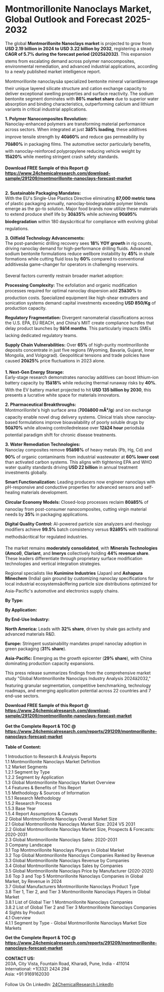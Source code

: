 <h1>Montmorillonite Nanoclays Market, Global Outlook and Forecast 2025-2032</h1><p>The global <strong>Montmorillonite Nanoclays market</strong> is projected to grow from <strong>USD 2.19 billion in 2024 to USD 3.22 billion by 2032</strong>, registering a steady <strong>CAGR of 5.7% during the forecast period (2025â2032)</strong>. This expansion stems from escalating demand across polymer nanocomposites, environmental remediation, and advanced industrial applications, according to a newly published market intelligence report.</p><p>Montmorillonite nanoclaysâa specialized bentonite mineral variantâleverage their unique layered silicate structure and cation exchange capacity to deliver exceptional swelling properties and surface reactivity. The sodium bentonite segment dominates with <strong>86% market share</strong> due to superior water absorption and binding characteristics, outperforming calcium and lithium variants in critical industrial applications.</p><p><strong>1. Polymer Nanocomposites Revolution:</strong><br>
Nanoclay-enhanced polymers are transforming material performance across sectors. When integrated at just <strong>3â5% loading</strong>, these additives improve tensile strength by <strong>40â60%</strong> and reduce gas permeability by <strong>70â80%</strong> in packaging films. The automotive sector particularly benefits, with nanoclay-reinforced polypropylene reducing vehicle weight by <strong>15â20%</strong> while meeting stringent crash safety standards.</p><div><b>Download FREE Sample of this Report @ 
            <a href="https://www.24chemicalresearch.com/download-sample/291209/montmorillonite-nanoclays-forecast-market">
            https://www.24chemicalresearch.com/download-sample/291209/montmorillonite-nanoclays-forecast-market</a></b></div><br><p><strong>2. Sustainable Packaging Mandates:</strong><br>
With the EU's Single-Use Plastics Directive eliminating <strong>87,000 metric tons</strong> of plastic packaging annually, nanoclay-biodegradable polymer blends emerge as the go-to solution. Major food brands now utilize these materials to extend produce shelf life by <strong>30â35%</strong> while achieving <strong>90â95% biodegradation</strong> within 180 daysâcritical for compliance with evolving global regulations.</p><p><strong>3. Oilfield Technology Advancements:</strong><br>
The post-pandemic drilling recovery sees <strong>18% YOY growth</strong> in rig counts, driving nanoclay demand for high-performance drilling fluids. Advanced sodium bentonite formulations reduce wellbore instability by <strong>45%</strong> in shale formations while cutting fluid loss by <strong>60%</strong> compared to conventional additivesâa game-changer for operators in challenging reservoirs.</p><p>Several factors currently restrain broader market adoption:</p><p><strong>Processing Complexity:</strong> The exfoliation and organic modification processes required for optimal nanoclay dispersion add <strong>25â30%</strong> to production costs. Specialized equipment like high-shear extruders and sonication systems demand capital investments exceeding <strong>USD 850/Kg</strong> of production capacity.</p><p><strong>Regulatory Fragmentation:</strong> Divergent nanomaterial classifications across the U.S. EPA, EU REACH, and China's MIIT create compliance hurdles that delay product launches by <strong>9â14 months</strong>. This particularly impacts SMEs lacking dedicated regulatory teams.</p><p><strong>Supply Chain Vulnerabilities:</strong> Over <strong>65%</strong> of high-purity montmorillonite deposits concentrate in just five regions (Wyoming, Bavaria, Gujarat, Inner Mongolia, and Volgograd). Geopolitical tensions and trade policies have caused <strong>20â25%</strong> price fluctuations in 2023 alone.</p><p><strong>1. Next-Gen Energy Storage:</strong><br>
Early-stage research demonstrates nanoclay additives can boost lithium-ion battery capacity by <strong>15â18%</strong> while reducing thermal runaway risks by <strong>40%</strong>. With the EV battery market projected to hit <strong>USD 135 billion by 2030</strong>, this presents a lucrative white space for materials innovators.</p><p><strong>2. Pharmaceutical Breakthroughs:</strong><br>
Montmorillonite's high surface area (<strong>700â800 mÂ²/g</strong>) and ion exchange capacity enable novel drug delivery systems. Clinical trials show nanoclay-based formulations improve bioavailability of poorly soluble drugs by <strong>50â70%</strong> while allowing controlledrelease over <strong>12â24 hour</strong> periodsâa potential paradigm shift for chronic disease treatments.</p><p><strong>3. Water Remediation Technologies:</strong><br>
Nanoclay composites remove <strong>95â98%</strong> of heavy metals (Pb, Hg, Cd) and <strong>90%</strong> of organic contaminants from industrial wastewater at <strong>60% lower cost</strong> than activated carbon systems. This aligns with tightening EPA and WHO water quality standards driving <strong>USD 22 billion</strong> in annual treatment investments globally.</p><p><strong>Smart Functionalization:</strong> Leading producers now engineer nanoclays with pH-responsive and conductive properties for advanced sensors and self-healing materials development.</p><p><strong>Circular Economy Models:</strong> Closed-loop processes reclaim <strong>80â85%</strong> of nanoclay from post-consumer nanocomposites, cutting virgin material needs by <strong>35%</strong> in packaging applications.</p><p><strong>Digital Quality Control:</strong> AI-powered particle size analyzers and rheology modifiers achieve <strong>99.5%</strong> batch consistency versus <strong>92â95%</strong> with traditional methodsâcritical for regulated industries.</p><p>The market remains <strong>moderately consolidated</strong>, with <strong>Minerals Technologies (Amcol)</strong>, <strong>Clariant</strong>, and <strong>Imerys</strong> collectively holding <strong>44% revenue share</strong>. These leaders differentiate through proprietary surface modification technologies and vertical integration strategies.</p><p>Regional specialists like <strong>Kunimine Industries</strong> (Japan) and <strong>Ashapura Minechem</strong> (India) gain ground by customizing nanoclay specifications for local industrial ecosystemsâoffering particle size distributions optimized for Asia-Pacific's automotive and electronics supply chains.</p><p><strong>By Type:</strong></p><p><strong>By Application:</strong></p><p><strong>By End-Use Industry:</strong></p><p><strong>North America:</strong> Leads with <strong>32% share</strong>, driven by shale gas activity and advanced materials R&amp;D.</p><p><strong>Europe:</strong> Stringent sustainability mandates propel nanoclay adoption in green packaging (<strong>31% share</strong>).</p><p><strong>Asia-Pacific:</strong> Emerging as the growth epicenter (<strong>29% share</strong>), with China dominating production capacity expansions.</p><p>This press release summarizes findings from the comprehensive market study "Global Montmorillonite Nanoclays Industry Analysis 2024â2032," featuring granular segmentation, competitive benchmarking, technology roadmaps, and emerging application potential across 22 countries and 7 end-use sectors.</p><div><b>Download FREE Sample of this Report @ 
            <a href="https://www.24chemicalresearch.com/download-sample/291209/montmorillonite-nanoclays-forecast-market">
            https://www.24chemicalresearch.com/download-sample/291209/montmorillonite-nanoclays-forecast-market</a></b></div><br><div><b>Get the Complete Report & TOC @ 
            <a href="https://www.24chemicalresearch.com/reports/291209/montmorillonite-nanoclays-forecast-market">
            https://www.24chemicalresearch.com/reports/291209/montmorillonite-nanoclays-forecast-market</a></b></div><br>
            <b>Table of Content:</b><p>1 Introduction to Research & Analysis Reports<br />
 1.1 Montmorillonite Nanoclays Market Definition<br />
 1.2 Market Segments<br />
 1.2.1 Segment by Type<br />
 1.2.2 Segment by Application<br />
 1.3 Global Montmorillonite Nanoclays Market Overview<br />
 1.4 Features & Benefits of This Report<br />
 1.5 Methodology & Sources of Information<br />
 1.5.1 Research Methodology<br />
 1.5.2 Research Process<br />
 1.5.3 Base Year<br />
 1.5.4 Report Assumptions & Caveats<br />
2 Global Montmorillonite Nanoclays Overall Market Size<br />
 2.1 Global Montmorillonite Nanoclays Market Size: 2024 VS 2031<br />
 2.2 Global Montmorillonite Nanoclays Market Size, Prospects & Forecasts: 2020-2031<br />
 2.3 Global Montmorillonite Nanoclays Sales: 2020-2031<br />
3 Company Landscape<br />
 3.1 Top Montmorillonite Nanoclays Players in Global Market<br />
 3.2 Top Global Montmorillonite Nanoclays Companies Ranked by Revenue<br />
 3.3 Global Montmorillonite Nanoclays Revenue by Companies<br />
 3.4 Global Montmorillonite Nanoclays Sales by Companies<br />
 3.5 Global Montmorillonite Nanoclays Price by Manufacturer (2020-2025)<br />
 3.6 Top 3 and Top 5 Montmorillonite Nanoclays Companies in Global Market, by Revenue in 2024<br />
 3.7 Global Manufacturers Montmorillonite Nanoclays Product Type<br />
 3.8 Tier 1, Tier 2, and Tier 3 Montmorillonite Nanoclays Players in Global Market<br />
 3.8.1 List of Global Tier 1 Montmorillonite Nanoclays Companies<br />
 3.8.2 List of Global Tier 2 and Tier 3 Montmorillonite Nanoclays Companies<br />
4 Sights by Product<br />
 4.1 Overview<br />
 4.1.1 Segment by Type - Global Montmorillonite Nanoclays Market Size Markets</p><div><b>Get the Complete Report & TOC @ 
            <a href="https://www.24chemicalresearch.com/reports/291209/montmorillonite-nanoclays-forecast-market">
            https://www.24chemicalresearch.com/reports/291209/montmorillonite-nanoclays-forecast-market</a></b></div><br><b>CONTACT US:</b><br>
            203A, City Vista, Fountain Road, Kharadi, Pune, India - 411014<br>
            International: +1(332) 2424 294<br>
            Asia: +91 9169162030 <br><br>
            Follow Us On LinkedIn: <a href="https://www.linkedin.com/company/24chemicalresearch/">24ChemicalResearch LinkedIn</a>
